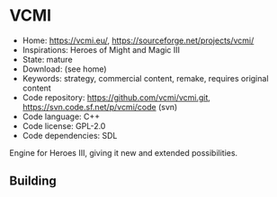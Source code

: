 # VCMI

- Home: https://vcmi.eu/, https://sourceforge.net/projects/vcmi/
- Inspirations: Heroes of Might and Magic III
- State: mature
- Download: (see home)
- Keywords: strategy, commercial content, remake, requires original content
- Code repository: https://github.com/vcmi/vcmi.git, https://svn.code.sf.net/p/vcmi/code (svn)
- Code language: C++
- Code license: GPL-2.0
- Code dependencies: SDL

Engine for Heroes III, giving it new and extended possibilities.

## Building
